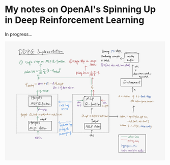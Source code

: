 # My notes on OpenAI's Spinning Up in Deep Reinforcement Learning


In progress...


![DDPG implementation](https://github.com/wuwowuyi/spinningup/blob/gymnasium/spinup/algos/pytorch/ddpg/ddpg.jpeg)

